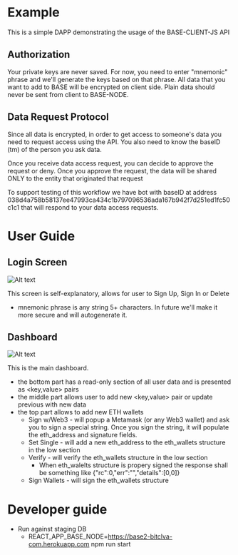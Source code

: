 # Example
This is a simple DAPP demonstrating the usage of the BASE-CLIENT-JS API

## Authorization
Your private keys are never saved. For now, you need to enter "mnemonic" phrase and we'll generate the keys based on that phrase. All data that you want to add to BASE will be encrypted on client side. Plain data should never be sent from client to BASE-NODE.

## Data Request Protocol
Since all data is encrypted, in order to get access to someone's data you need to request access using the API. You also need to know the baseID (tm) of the person you ask data.

Once you receive data access request, you can decide to approve the request or deny. Once you approve the request, the data will be shared ONLY to the entity that originated that request

To support testing of this workflow we have bot with baseID at address 038d4a758b58137ee47993ca434c1b797096536ada167b942f7d251ed1fc50c1c1 that will respond to your data access requests.


# User Guide

## Login Screen
![Alt text](https://github.com/bitclave/base-client-demo/blob/master/images/example_login.png)

This screen is self-explanatory, allows for user to Sign Up, Sign In or Delete 
- mnemonic phrase is any string 5+ characters. In future we'll make it more secure and will autogenerate it.

## Dashboard
![Alt text](https://github.com/bitclave/base-client-demo/blob/master/images/example_dashboard.png)

This is the main dashboard.
- the bottom part has a read-only section of all user data and is presented as <key,value> pairs
- the middle part allows user to add new <key,value> pair or update previous <key> with new data
- the top part allows to add new ETH wallets
  - Sign w/Web3 - will popup a Metamask (or any Web3 wallet) and ask you to sign a special 
  string. Once you sign the string, it will populate the eth_address and signature fields.
  - Set Single - will add a new eth_address to the eth_wallets structure in the low section
  - Verify - will verify the eth_wallets structure in the low section
    - When eth_walelts structure is propery signed the response shall be something like
    {"rc":0,"err":"","details":[0,0]}
  - Sign Wallets - will sign the eth_wallets structure

# Developer guide
- Run against staging DB
  - REACT_APP_BASE_NODE=https://base2-bitclva-com.herokuapp.com npm run start
  


